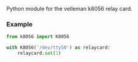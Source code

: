 Python module for the velleman k8056 relay card.

### Example
```python
from k8056 import K8056

with K8056('/dev/ttyS0') as relaycard:
    relaycard.set(1)
```